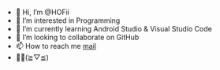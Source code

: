- 👋 Hi, I’m @HOFii
- 👀 I’m interested in Programming
- 🌱 I’m currently learning Android Studio & Visual Studio Code
- 💞️ I’m looking to collaborate on GitHub
- 📫 How to reach me [mail](alifiraqshaakbar@gmail.com)
- 👨‍💻(≧▽≦)

<!---
HOFii/HOFii is a ✨ special ✨ repository because its `README.md` (this file) appears on your GitHub profile.
You can click the Preview link to take a look at your changes.
--->
